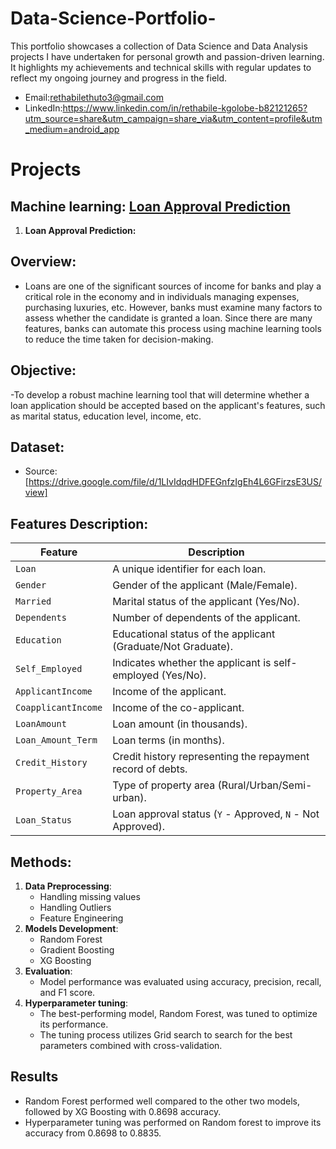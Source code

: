 # Data-Science-Portfolio-
This portfolio showcases a collection of Data Science and Data Analysis projects I have undertaken for personal growth and passion-driven learning. It highlights my achievements and technical skills with regular updates to reflect my ongoing journey and progress in the field.
- Email:rethabilethuto3@gmail.com 
- LinkedIn:https://www.linkedin.com/in/rethabile-kgolobe-b82121265?utm_source=share&utm_campaign=share_via&utm_content=profile&utm_medium=android_app
# Projects

## Machine learning: [Loan Approval Prediction](Machine_Learning/Loan_Approval_Prediction/README.md)

1. **Loan Approval Prediction:**
   
## Overview: 

- Loans are one of the significant sources of income for banks and play a critical role in the economy and in individuals managing expenses, purchasing luxuries, etc. However, banks must examine many factors to assess whether the candidate is granted a loan. Since there are many features, banks can automate this process using machine learning tools to reduce the time taken for decision-making.
      
## Objective: 

-To develop a robust machine learning tool that will determine whether a loan application should be accepted based on the applicant's features, such as marital status, education level, income, etc.
      
## Dataset: 
- Source: [https://drive.google.com/file/d/1LIvIdqdHDFEGnfzIgEh4L6GFirzsE3US/view]
     
## Features Description:

| Feature             | Description                                                                 |
|---------------------|-----------------------------------------------------------------------------|
| `Loan`             | A unique identifier for each loan.                                          |
| `Gender`           | Gender of the applicant (Male/Female).                                      |
| `Married`          | Marital status of the applicant (Yes/No).                                   |
| `Dependents`       | Number of dependents of the applicant.                                      |
| `Education`        | Educational status of the applicant (Graduate/Not Graduate).               |
| `Self_Employed`    | Indicates whether the applicant is self-employed (Yes/No).                 |
| `ApplicantIncome`  | Income of the applicant.                                                   |
| `CoapplicantIncome`| Income of the co-applicant.                                                |
| `LoanAmount`       | Loan amount (in thousands).                                                |
| `Loan_Amount_Term` | Loan terms (in months).                                                    |
| `Credit_History`   | Credit history representing the repayment record of debts.                 |
| `Property_Area`    | Type of property area (Rural/Urban/Semi-urban).                            |
| `Loan_Status`      | Loan approval status (`Y` - Approved, `N` - Not Approved).

## Methods:

1. **Data Preprocessing**:
   - Handling missing values
   - Handling Outliers
   - Feature Engineering
2. **Models Development**:
   - Random Forest
   - Gradient Boosting
   - XG Boosting
3. **Evaluation**:
   - Model performance was evaluated using accuracy, precision, recall, and F1 score.
4. **Hyperparameter tuning**:
   - The best-performing model, Random Forest, was tuned to optimize its performance.
   - The tuning process utilizes Grid search to search for the best parameters combined with cross-validation.
     
## Results
- Random Forest performed well compared to the other two models, followed by XG Boosting with 0.8698 accuracy.
- Hyperparameter tuning was performed on Random forest to improve its accuracy from 0.8698 to 0.8835.
